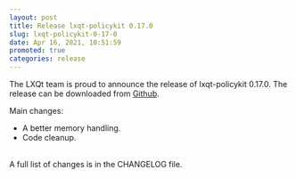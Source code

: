 ```yaml
---
layout: post
title: Release lxqt-policykit 0.17.0
slug: lxqt-policykit-0-17-0
date: Apr 16, 2021, 10:51:59
promoted: true
categories: release
---
```

The LXQt team is proud to announce the release of lxqt-policykit 0.17.0.
The release can be downloaded from [Github](https://github.com/lxqt/lxqt-policykit/releases).

Main changes:


 * A better memory handling.
 * Code cleanup.

<br/>
A full list of changes is in the CHANGELOG file.
<br/>
